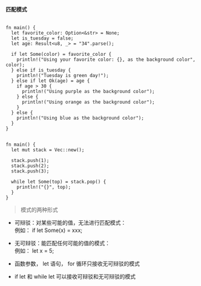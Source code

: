 #### 匹配模式

```

fn main() {
  let favorite_color: Option<&str> = None;
  let is_tuesday = false;
  let age: Result<u8, _> = "34".parse();

  if let Some(color) = favorite_color {
    println!("Using your favorite color: {}, as the background color", color);
  } else if is_tuesday {
    println!("Tuesday is green day!");
  } else if let Ok(age) = age {
    if age > 30 {
      println!("Using purple as the background color");
    } else {
      println!("Using orange as the background color");
    }
  } else {
    println!("Using blue as the background color");
  }
}

```


```

fn main() {
  let mut stack = Vec::new();

  stack.push(1);
  stack.push(2);
  stack.push(3);

  while let Some(top) = stack.pop() {
    println!("{}", top);
  }
}

```

> 模式的两种形式
  - 可辩驳：对某些可能的值，无法进行匹配模式：  
    例如：  if let Some(x) = xxx;
    
  - 无可辩驳：能匹配任何可能的值的模式：  
    例如： let x = 5;

- 函数参数， let 语句， for 循环只接收无可辩驳的模式  
- if let 和 while let 可以接收可辩驳和无可辩驳的模式
    
    
    
    

